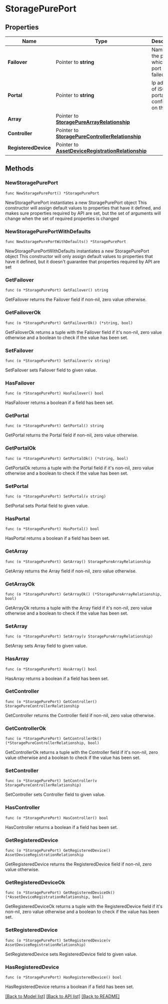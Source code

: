 # StoragePurePort

## Properties

Name | Type | Description | Notes
------------ | ------------- | ------------- | -------------
**Failover** | Pointer to **string** | Name of the port to which this port has failed over. | [optional] [readonly] 
**Portal** | Pointer to **string** | Ip address of iSCSI portal configured on the port. | [optional] [readonly] 
**Array** | Pointer to [**StoragePureArrayRelationship**](storage.PureArray.Relationship.md) |  | [optional] 
**Controller** | Pointer to [**StoragePureControllerRelationship**](storage.PureController.Relationship.md) |  | [optional] 
**RegisteredDevice** | Pointer to [**AssetDeviceRegistrationRelationship**](asset.DeviceRegistration.Relationship.md) |  | [optional] 

## Methods

### NewStoragePurePort

`func NewStoragePurePort() *StoragePurePort`

NewStoragePurePort instantiates a new StoragePurePort object
This constructor will assign default values to properties that have it defined,
and makes sure properties required by API are set, but the set of arguments
will change when the set of required properties is changed

### NewStoragePurePortWithDefaults

`func NewStoragePurePortWithDefaults() *StoragePurePort`

NewStoragePurePortWithDefaults instantiates a new StoragePurePort object
This constructor will only assign default values to properties that have it defined,
but it doesn't guarantee that properties required by API are set

### GetFailover

`func (o *StoragePurePort) GetFailover() string`

GetFailover returns the Failover field if non-nil, zero value otherwise.

### GetFailoverOk

`func (o *StoragePurePort) GetFailoverOk() (*string, bool)`

GetFailoverOk returns a tuple with the Failover field if it's non-nil, zero value otherwise
and a boolean to check if the value has been set.

### SetFailover

`func (o *StoragePurePort) SetFailover(v string)`

SetFailover sets Failover field to given value.

### HasFailover

`func (o *StoragePurePort) HasFailover() bool`

HasFailover returns a boolean if a field has been set.

### GetPortal

`func (o *StoragePurePort) GetPortal() string`

GetPortal returns the Portal field if non-nil, zero value otherwise.

### GetPortalOk

`func (o *StoragePurePort) GetPortalOk() (*string, bool)`

GetPortalOk returns a tuple with the Portal field if it's non-nil, zero value otherwise
and a boolean to check if the value has been set.

### SetPortal

`func (o *StoragePurePort) SetPortal(v string)`

SetPortal sets Portal field to given value.

### HasPortal

`func (o *StoragePurePort) HasPortal() bool`

HasPortal returns a boolean if a field has been set.

### GetArray

`func (o *StoragePurePort) GetArray() StoragePureArrayRelationship`

GetArray returns the Array field if non-nil, zero value otherwise.

### GetArrayOk

`func (o *StoragePurePort) GetArrayOk() (*StoragePureArrayRelationship, bool)`

GetArrayOk returns a tuple with the Array field if it's non-nil, zero value otherwise
and a boolean to check if the value has been set.

### SetArray

`func (o *StoragePurePort) SetArray(v StoragePureArrayRelationship)`

SetArray sets Array field to given value.

### HasArray

`func (o *StoragePurePort) HasArray() bool`

HasArray returns a boolean if a field has been set.

### GetController

`func (o *StoragePurePort) GetController() StoragePureControllerRelationship`

GetController returns the Controller field if non-nil, zero value otherwise.

### GetControllerOk

`func (o *StoragePurePort) GetControllerOk() (*StoragePureControllerRelationship, bool)`

GetControllerOk returns a tuple with the Controller field if it's non-nil, zero value otherwise
and a boolean to check if the value has been set.

### SetController

`func (o *StoragePurePort) SetController(v StoragePureControllerRelationship)`

SetController sets Controller field to given value.

### HasController

`func (o *StoragePurePort) HasController() bool`

HasController returns a boolean if a field has been set.

### GetRegisteredDevice

`func (o *StoragePurePort) GetRegisteredDevice() AssetDeviceRegistrationRelationship`

GetRegisteredDevice returns the RegisteredDevice field if non-nil, zero value otherwise.

### GetRegisteredDeviceOk

`func (o *StoragePurePort) GetRegisteredDeviceOk() (*AssetDeviceRegistrationRelationship, bool)`

GetRegisteredDeviceOk returns a tuple with the RegisteredDevice field if it's non-nil, zero value otherwise
and a boolean to check if the value has been set.

### SetRegisteredDevice

`func (o *StoragePurePort) SetRegisteredDevice(v AssetDeviceRegistrationRelationship)`

SetRegisteredDevice sets RegisteredDevice field to given value.

### HasRegisteredDevice

`func (o *StoragePurePort) HasRegisteredDevice() bool`

HasRegisteredDevice returns a boolean if a field has been set.


[[Back to Model list]](../README.md#documentation-for-models) [[Back to API list]](../README.md#documentation-for-api-endpoints) [[Back to README]](../README.md)


